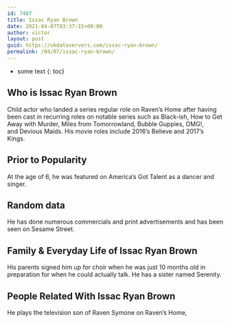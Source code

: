 ```yaml
---
id: 7407
title: Issac Ryan Brown
date: 2021-04-07T03:37:15+00:00
author: victor
layout: post
guid: https://ukdataservers.com/issac-ryan-brown/
permalink: /04/07/issac-ryan-brown/
---
```


* some text
{: toc}


## Who is Issac Ryan Brown



Child actor who landed a series regular role on Raven&#8217;s Home after having been cast in recurring roles on notable series such as Black-ish, How to Get Away with Murder, Miles from Tomorrowland, Bubble Guppies, OMG!, and Devious Maids. His movie roles include 2016&#8217;s Believe and 2017&#8217;s Kings. 

                
                
                
## Prior to Popularity



At the age of 6, he was featured on America&#8217;s Got Talent as a dancer and singer. 

                
                
                
## Random data



He has done numerous commercials and print advertisements and has been seen on Sesame Street. 

                
                
                
## Family & Everyday Life of Issac Ryan Brown



His parents signed him up for choir when he was just 10 months old in preparation for when he could actually talk. He has a sister named Serenity. 

                
                
                
## People Related With Issac Ryan Brown



He plays the television son of Raven Symone on Raven&#8217;s Home, 

                
              
            
          
          
          